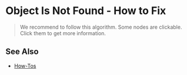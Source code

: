 # Object Is Not Found - How to Fix

> We recommend to follow this algorithm. Some nodes are clickable. Click them to get more information.

<object data="../img/ObjectNotFoundDT_.svg" type="image/svg+xml"></object>

## See Also

- [How-Tos](howtos.md)
